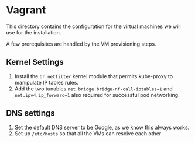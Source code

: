 # Vagrant

This directory contains the configuration for the virtual machines we will use for the installation.

A few prerequisites are handled by the VM provisioning steps.

## Kernel Settings

1. Install the `br_netfilter` kernel module that permits kube-proxy to manipulate IP tables rules.
1. Add the two tunables `net.bridge.bridge-nf-call-iptables=1` and `net.ipv4.ip_forward=1` also required for successful pod networking.

## DNS settings

1. Set the default DNS server to be Google, as we know this always works.
1. Set up `/etc/hosts` so that all the VMs can resolve each other

